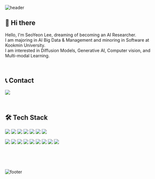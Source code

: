 ![header](https://capsule-render.vercel.app/api?type=Waving&color=0:ff5050,100:be58ff&text=Welcome%20to%20SeoYeon's%20Github!&fontColor=ffffff&fontSize=40&fontAlignY=39&height=200&animation=fadeIn)


## 👋 Hi there
Hello, I'm SeoYeon Lee, dreaming of becoming an AI Researcher.<br/>
I am majoring in AI Big Data & Management and minoring in Software at Kookmin University.<br/>
I am interested in Diffusion Models, Generative AI, Computer vision, and Multi-modal Learning.

<br/>

## 📞 Contact
<a href="tjdus0223@kookmin.ac.kr"><img src="https://img.shields.io/badge/tjdus0223@kookmin.ac.kr-EA4335?style=flat-square&logo=Gmail&logoColor=ffffff"></a>

<br/>

## 🛠️ Tech Stack
<img src="https://img.shields.io/badge/Python-3776AB?style=flat-square&logo=Python&logoColor=ffffff"></a>
<img src="https://img.shields.io/badge/Pytorch-EE4C2C?style=flat-square&logo=Pytorch&logoColor=ffffff"></a>
<img src="https://img.shields.io/badge/Java-007396?style=flat-square&logo=Java&logoColor=ffffff"></a>
<img src="https://img.shields.io/badge/R-276DC3?style=flat-square&logo=R&logoColor=ffffff"></a>
<img src="https://img.shields.io/badge/SQL-4479A1?style=flat-square&logo=MySQL&logoColor=ffffff"></a>
<img src="https://img.shields.io/badge/FastAPI-009688?style=flat-square&logo=fastapi&logoColor=ffffff"></a>
<img src="https://img.shields.io/badge/Langchain-1C3C3C?style=flat-square&logo=langchain&logoColor=ffffff"></a>

<img src="https://img.shields.io/badge/VSCode-007ACC?style=flat-square&logo=VisualStudioCode&logoColor=ffffff"></a>
<img src="https://img.shields.io/badge/PyCharm-000000?style=flat-square&logo=PyCharm&logoColor=ffffff"></a>
<img src="https://img.shields.io/badge/Anaconda-44A833?style=flat-square&logo=Anaconda&logoColor=ffffff"></a>
<img src="https://img.shields.io/badge/Docker-2496ED?style=flat-square&logo=docker&logoColor=ffffff"></a>
<img src="https://img.shields.io/badge/Jupyter-F37626?style=flat-square&logo=Jupyter&logoColor=ffffff"></a>
<img src="https://img.shields.io/badge/AWS-232F3E?style=flat-square&logo=amazonwebservices&logoColor=ffffff"></a>
<img src="https://img.shields.io/badge/MySQL-4479A1?style=flat-square&logo=MySQL&logoColor=ffffff"></a>
<img src="https://img.shields.io/badge/QGIS-589632?style=flat-square&logo=QGIS&logoColor=ffffff"></a>
<img src="https://img.shields.io/badge/Git-F05032?style=flat-square&logo=Git&logoColor=ffffff"></a>




<br/>
<br/>
<br/>

![footer](https://capsule-render.vercel.app/api?section=footer&type=Waving&&color=0:ff5050,100:be58ff&height=100)
